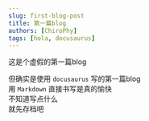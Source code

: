 ```yaml
---
slug: first-blog-post
title: 第一篇blog
authors: [ChiroPhy]
tags: [hola, docusaurus]
---
```


这是个虚假的第一篇blog  
<!--truncate-->
但确实是使用 `docusaurus` 写的第一篇blog  
用 `Markdown` 直接书写是真的愉快  
不知道写点什么  
就先存档吧  